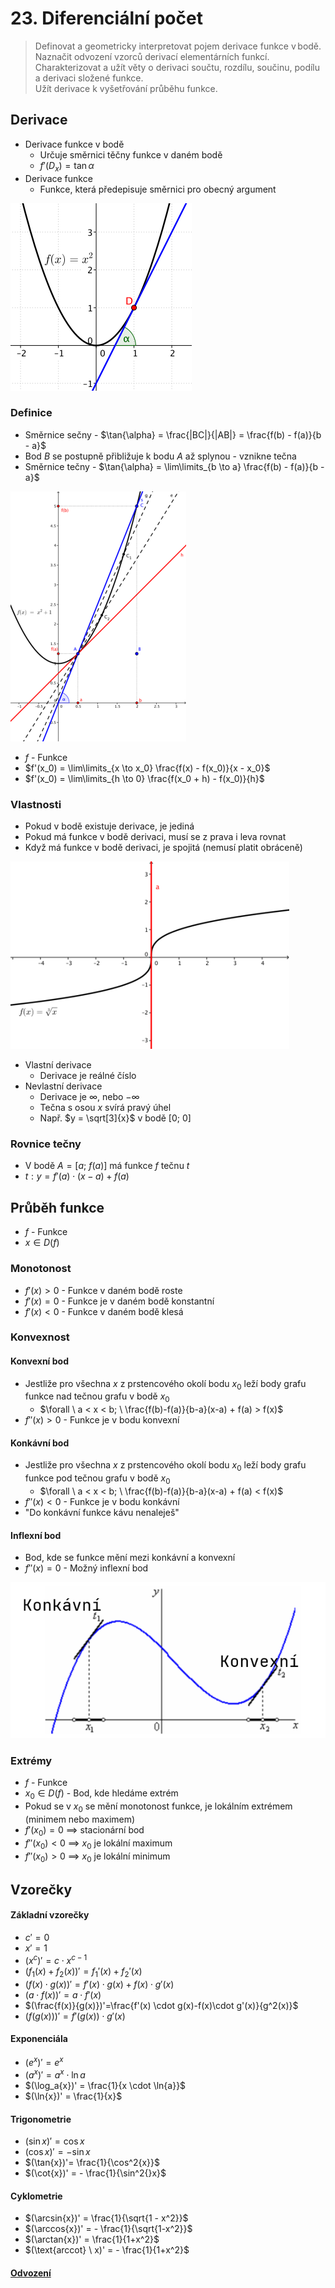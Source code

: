 # 23. Diferenciální počet

> Definovat a geometricky interpretovat pojem derivace funkce v bodě. \
> Naznačit odvození vzorců derivací elementárních funkcí. \
> Charakterizovat a užít věty o derivaci součtu, rozdílu, součinu, podílu a derivaci složené funkce. \
> Užít derivace k vyšetřování průběhu funkce.

## Derivace

- Derivace funkce v bodě
  - Určuje směrnici těčny funkce v daném bodě
  - $f'(D_x) = \tan{\alpha}$
- Derivace funkce
  - Funkce, která předepisuje směrnici pro obecný argument

![Tečna](./tecna.png)

### Definice

- Směrnice sečny - $\tan{\alpha} = \frac{|BC|}{|AB|} = \frac{f(b) - f(a)}{b - a}$
- Bod $B$ se postupně přibližuje k bodu $A$ až splynou - vznikne tečna
- Směrnice tečny - $\tan{\alpha} = \lim\limits_{b \to a} \frac{f(b) - f(a)}{b - a}$

![Derivace](./derivace.png)

- $f$ - Funkce
- $f'(x_0) = \lim\limits_{x \to x_0} \frac{f(x) - f(x_0)}{x - x_0}$
- $f'(x_0) = \lim\limits_{h \to 0} \frac{f(x_0 + h) - f(x_0)}{h}$

### Vlastnosti

- Pokud v bodě existuje derivace, je jediná
- Pokud má funkce v bodě derivaci, musí se z prava i leva rovnat
- Když má funkce v bodě derivaci, je spojitá (nemusí platit obráceně)

![Kolmost](./kolmost.png)

- Vlastní derivace
  - Derivace je reálné číslo
- Nevlastní derivace
  - Derivace je $\infty$, nebo $-\infty$
  - Tečna s osou $x$ svírá pravý úhel
  - Např. $y = \sqrt[3]{x}$ v bodě $[0; \ 0]$

### Rovnice tečny

- V bodě $A = [a; \ f(a)]$ má funkce $f$ tečnu $t$
- $t: y = f'(a) \cdot (x - a) + f(a)$

## Průběh funkce

- $f$ - Funkce
- $x \in D(f)$

### Monotonost

- $f'(x) > 0$ - Funkce v daném bodě roste
- $f'(x) = 0$ - Funkce je v daném bodě konstantní
- $f'(x) < 0$ - Funkce v daném bodě klesá

### Konvexnost

#### Konvexní bod

- Jestliže pro všechna $x$ z prstencového okolí bodu $x_0$ leží body grafu funkce nad tečnou grafu v bodě $x_0$
  - $\forall \ a < x < b; \ \frac{f(b)-f(a)}{b-a}(x-a) + f(a) > f(x)$
- $f''(x) > 0$ - Funkce je v bodu konvexní

#### Konkávní bod

- Jestliže pro všechna $x$ z prstencového okolí bodu $x_0$ leží body grafu funkce pod tečnou grafu v bodě $x_0$
  - $\forall \ a < x < b; \ \frac{f(b)-f(a)}{b-a}(x-a) + f(a) < f(x)$
- $f''(x) < 0$ - Funkce je v bodu konkávní
- "Do konkávní funkce kávu nenaleješ"

#### Inflexní bod

- Bod, kde se funkce mění mezi konkávní a konvexní
- $f''(x) = 0$ - Možný inflexní bod

![Konvexita](konvexita.png)

### Extrémy

- $f$ - Funkce
- $x_0 \in D(f)$ - Bod, kde hledáme extrém
- Pokud se v $x_0$ se mění monotonost funkce, je lokálním extrémem (minimem nebo maximem)
- $f'(x_0) = 0$ $\implies$ stacionární bod
- $f''(x_0) < 0$ $\implies$ $x_0$ je lokální maximum
- $f''(x_0) > 0$ $\implies$ $x_0$ je lokální minimum

## Vzorečky

#### Základní vzorečky

- $c' = 0$
- $x' = 1$
- $(x^c)' = c \cdot x^{c - 1}$
- $(f_1(x)+f_2(x))' = f_1'(x)+f_2'(x)$
- $(f(x)\cdot g(x))' = f'(x) \cdot g(x) + f(x) \cdot g'(x)$
- $(a \cdot f(x))'=a \cdot f'(x)$
- $(\frac{f(x)}{g(x)})'=\frac{f'(x) \cdot g(x)-f(x)\cdot g'(x)}{g^2(x)}$
- $(f(g(x)))' = f'(g(x)) \cdot g'(x)$

#### Exponenciála

- $(e^x)'= e^x$
- $(a^x)'= a^x \cdot \ln{a}$
- $(\log_a{x})' = \frac{1}{x \cdot \ln{a}}$
- $(\ln{x})' = \frac{1}{x}$

#### Trigonometrie

- $(\sin{x})'= \cos{x}$
- $(\cos{x})' = -\sin{x}$
- $(\tan{x})'= \frac{1}{\cos^2{x}}$
- $(\cot{x})' = - \frac{1}{\sin^2{}x}$

#### Cyklometrie

- $(\arcsin{x})' = \frac{1}{\sqrt{1 - x^2}}$
- $(\arccos{x})' = - \frac{1}{\sqrt{1-x^2}}$
- $(\arctan{x})' = \frac{1}{1+x^2}$
- $(\text{arccot} \ x)' = - \frac{1}{1+x^2}$

#### [Odvození](./odvozeni_derivaci.pdf)
